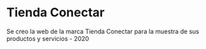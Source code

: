 # Tienda Conectar

Se creo la web de la marca Tienda Conectar para la muestra de sus productos y servicios - 2020